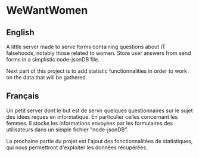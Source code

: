 # WeWantWomen

English
--

A little server made to serve forms containing questions about IT falsehoods, notably those related to women.
Store user answers from send forms in a simplistic node-jsonDB file.

Next part of this project is to add statistic functionnalities in order to work on the data that will be gathered.

Français
--

Un petit server dont le but est de servir quelques questionnaires sur le sujet des idées reçues en informatique.
En particulier celles concernant les femmes.
Il stocke les informations envoyées par les formulaires des utilisateurs dans un simple fichier "node-jsonDB".

La prochaine partie du projet est l'ajout des fonctionnalitées de statistiques, qui nous permettront d'exploiter les données récupérées.

